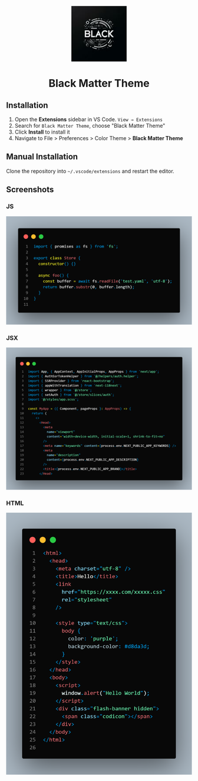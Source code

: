 <div align="center">

<img src="./images/icon.jpg" width="150" />

# Black Matter Theme

</div>

## Installation

1. Open the **Extensions** sidebar in VS Code. `View → Extensions`
1. Search for `Black Matter Theme`, choose "Black Matter Theme"
1. Click **Install** to install it
1. Navigate to File > Preferences > Color Theme > **Black Matter Theme**

## Manual Installation

Clone the repository into `~/.vscode/extensions` and restart the editor.

## Screenshots

### JS

![js](images/js.png)

### JSX

![jsx](images/jsx.png)

### HTML

![html](images/html.png)
